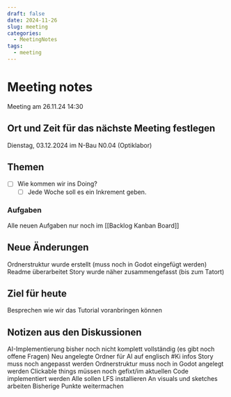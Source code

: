 ```yaml
---
draft: false
date: 2024-11-26
slug: meeting
categories:
  - MeetingNotes
tags:
  - meeting
---
```



# Meeting notes

Meeting am 26.11.24 14:30


## Ort und Zeit für das nächste Meeting festlegen

Dienstag, 03.12.2024 im N-Bau N0.04 (Optiklabor)

## Themen
- [ ] Wie kommen wir ins Doing?
	- [ ] Jede Woche soll es ein Inkrement geben.

### Aufgaben

Alle neuen Aufgaben nur noch im [[Backlog Kanban Board]]

## Neue Änderungen
Ordnerstruktur wurde erstellt (muss noch in Godot eingefügt werden)
Readme überarbeitet
Story wurde näher zusammengefasst (bis zum Tatort)

## Ziel für heute
Besprechen wie wir das Tutorial voranbringen können

## Notizen aus den Diskussionen
AI-Implementierung bisher noch nicht komplett vollständig (es gibt noch offene Fragen)
Neu angelegte Ordner für AI auf englisch #Ki infos
Story muss noch angepasst werden
Ordnerstruktur muss noch in Godot angelegt werden
Clickable things müssen noch gefixt/im aktuellen Code implementiert werden
Alle sollen LFS installieren
An visuals und sketches arbeiten
Bisherige Punkte weitermachen






